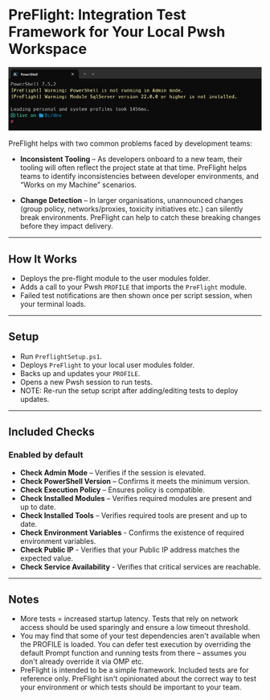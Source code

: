 # PreFlight: Integration Test Framework for Your Local Pwsh Workspace

![PreFlight Warnings](preflight-warning.png)

PreFlight helps with two common problems faced by development teams:

- **Inconsistent Tooling** – As developers onboard to a new team, their tooling will often reflect the project state at that time. PreFlight helps teams to identify inconsistencies between developer environments, and “Works on my Machine” scenarios.

- **Change Detection** – In larger organisations, unannounced changes (group policy, networks/proxies, toxicity initiatives etc.) can silently break environments. PreFlight can help to catch these breaking changes before they impact delivery.


---

## How It Works

- Deploys the pre-flight module to the user modules folder.
- Adds a call to your Pwsh `PROFILE` that imports the `PreFlight` module.
- Failed test notifications are then shown once per script session, when your terminal loads.

---

## Setup

- Run `PreflightSetup.ps1`.
- Deploys `PreFlight` to your local user modules folder.
- Backs up and updates your `PROFILE`.
- Opens a new Pwsh session to run tests.
- NOTE: Re-run the setup script after adding/editing tests to deploy updates. 

---

## Included Checks

### Enabled by default
- **Check Admin Mode** – Verifies if the session is elevated.
- **Check PowerShell Version** – Confirms it meets the minimum version.
- **Check Execution Policy** – Ensures policy is compatible.
- **Check Installed Modules** – Verifies required modules are present and up to date.
- **Check Installed Tools** – Verifies required tools are present and up to date.
- **Check Environment Variables** - Confirms the existence of required environment variables.
- **Check Public IP** - Verifies that your Public IP address matches the expected value.
- **Check Service Availability** - Verifies that critical services are reachable.

---

## Notes

- More tests = increased startup latency. Tests that rely on network access should be used sparingly and ensure a low timeout threshold.
- You may find that some of your test dependencies aren't available when the PROFILE is loaded. You can defer test execution by overriding the default Prompt function and running tests from there – assumes you don't already override it via OMP etc.
- PreFlight is intended to be a simple framework. Included tests are for reference only. PreFlight isn't opinionated about the correct way to test your environment or which tests should be important to your team.


